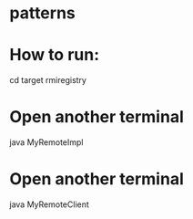 # patterns
# How to run:
cd target
rmiregistry

# Open another terminal
java MyRemoteImpl

# Open another terminal
java MyRemoteClient
